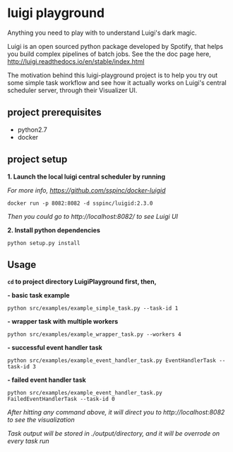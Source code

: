 # luigi playground

Anything you need to play with to understand Luigi's dark magic.

Luigi is an open sourced python package developed by Spotify, that helps 
 you build complex pipelines of batch jobs. See the the doc page here,
 http://luigi.readthedocs.io/en/stable/index.html
 
The motivation behind this luigi-playground project is to help you try out some simple task workflow and see how it actually works on Luigi's central scheduler server, through their Visualizer UI. 

## project prerequisites

* python2.7
* docker

## project setup

**1. Launch the local luigi central scheduler by running**

*For more info, https://github.com/sspinc/docker-luigid*
```
docker run -p 8082:8082 -d sspinc/luigid:2.3.0
```
*Then you could go to http://localhost:8082/ to see Luigi UI*


**2. Install python dependencies**
```
python setup.py install
```

## Usage

**`cd` to project directory LuigiPlayground first, then,**

**- basic task example** 
```
python src/examples/example_simple_task.py --task-id 1
```

**- wrapper task with multiple workers** 
```
python src/examples/example_wrapper_task.py --workers 4
```

**- successful event handler task** 
```
python src/examples/example_event_handler_task.py EventHandlerTask --task-id 3
```

**- failed event handler task** 
```
python src/examples/example_event_handler_task.py FailedEventHandlerTask --task-id 0
```


*After hitting any command above, it will direct you to <a>http://localhost:8082</a> to see the visualization*

*Task output will be stored in ./output/directory, and it will be overrode on every task run*
